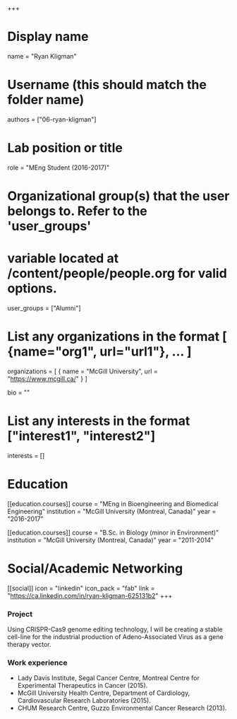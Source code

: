 +++
# Display name
name = "Ryan Kligman"

# Username (this should match the folder name)
authors = ["06-ryan-kligman"]

# Lab position or title
role = "MEng Student (2016-2017)"

# Organizational group(s) that the user belongs to. Refer to the 'user_groups'
# variable located at /content/people/people.org for valid options.
user_groups = ["Alumni"]

# List any organizations in the format [ {name="org1", url="url1"}, ... ]
organizations = [ { name = "McGill University", url = "https://www.mcgill.ca/" } ]

bio = ""

# List any interests in the format ["interest1", "interest2"]
interests = []

# Education
[[education.courses]]
  course = "MEng in Bioengineering and Biomedical Engineering"
  institution = "McGill University (Montreal, Canada)"
  year = "2016-2017"

[[education.courses]]
  course = "B.Sc. in Biology (minor in Environment)"
  institution = "McGill University (Montreal, Canada)"
  year = "2011-2014"

# Social/Academic Networking
[[social]]
  icon = "linkedin"
  icon_pack = "fab"
  link = "https://ca.linkedin.com/in/ryan-kligman-625131b2"
+++

### Project
Using CRISPR-Cas9 genome editing technology, I will be creating a stable
cell-line for the industrial production of Adeno-Associated Virus as a gene
therapy vector.

### Work experience
- Lady Davis Institute, Segal Cancer Centre, Montreal Centre for Experimental
  Therapeutics in Cancer (2015).
- McGill University Health Centre, Department of Cardiology, Cardiovascular
  Research Laboratories (2015).
- CHUM Research Centre, Guzzo Environmental Cancer Research (2013).
